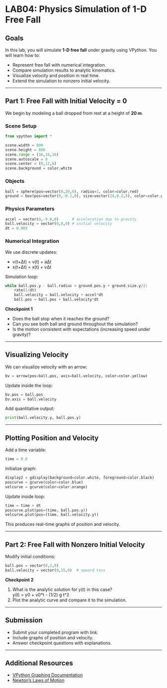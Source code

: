 # LAB04: Physics Simulation of 1-D Free Fall

## Goals
In this lab, you will simulate **1-D free fall** under gravity using VPython. You will learn how to:
- Represent free fall with numerical integration.
- Compare simulation results to analytic kinematics.
- Visualize velocity and position in real time.
- Extend the simulation to nonzero initial velocity.

---

## Part 1: Free Fall with Initial Velocity = 0

We begin by modeling a ball dropped from rest at a height of **20 m**.

### Scene Setup
```python
from vpython import *

scene.width = 800
scene.height = 800
scene.range = (16,16,16)
scene.autoscale = 0
scene.center = (0,12,0)
scene.background = color.white
```

### Objects
```python
ball = sphere(pos=vector(0,20,0), radius=1, color=color.red)
ground = box(pos=vector(0,-0.1,0), size=vector(24,0.2,5), color=color.green)
```

### Physics Parameters
```python
accel = vector(0,-9.8,0)      # acceleration due to gravity
ball.velocity = vector(0,0,0) # initial velocity
dt = 0.005
```

### Numerical Integration
We use discrete updates:

- v(t+Δt) = v(t) + aΔt  
- x(t+Δt) = x(t) + vΔt

Simulation loop:
```python
while ball.pos.y - ball.radius > ground.pos.y + ground.size.y/2:
    rate(1/dt)
    ball.velocity = ball.velocity + accel*dt
    ball.pos = ball.pos + ball.velocity*dt
```

**Checkpoint 1**
- Does the ball stop when it reaches the ground?  
- Can you see both ball and ground throughout the simulation?  
- Is the motion consistent with expectations (increasing speed under gravity)?  

---

## Visualizing Velocity

We can visualize velocity with an arrow:
```python
bv = arrow(pos=ball.pos, axis=ball.velocity, color=color.yellow)
```

Update inside the loop:
```python
bv.pos = ball.pos
bv.axis = ball.velocity
```

Add quantitative output:
```python
print(ball.velocity.y, ball.pos.y)
```

---

## Plotting Position and Velocity

Add a time variable:
```python
time = 0.0
```

Initialize graph:
```python
display2 = gdisplay(background=color.white, foreground=color.black)
poscurve = gcurve(color=color.blue)
velcurve = gcurve(color=color.orange)
```

Update inside loop:
```python
time = time + dt
poscurve.plot(pos=(time, ball.pos.y))
velcurve.plot(pos=(time, ball.velocity.y))
```

This produces real-time graphs of position and velocity.

---

## Part 2: Free Fall with Nonzero Initial Velocity

Modify initial conditions:
```python
ball.pos = vector(0,2,0)
ball.velocity = vector(0,15,0)  # upward toss
```

**Checkpoint 2**
1. What is the analytic solution for y(t) in this case?  
   y(t) = y0 + v0*t - (1/2) g t^2  
2. Plot the analytic curve and compare it to the simulation.

---

## Submission
- Submit your completed program with link.  
- Include graphs of position and velocity.  
- Answer checkpoint questions with explanations.  

---

## Additional Resources
- [VPython Graphing Documentation](https://www.glowscript.org/docs/VPythonDocs/graph.html)  
- [Newton’s Laws of Motion](https://en.wikipedia.org/wiki/Newton%27s_laws_of_motion)  

